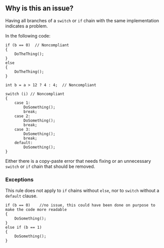 ## Why is this an issue?
 
Having all branches of a `switch` or `if` chain with the same implementation indicates a problem.
 
In the following code:

    if (b == 0)  // Noncompliant
    {
        DoTheThing();
    }
    else
    {
        DoTheThing();
    }
    
    int b = a > 12 ? 4 : 4;  // Noncompliant
    
    switch (i) // Noncompliant
    {
        case 1:
            DoSomething();
            break;
        case 2:
            DoSomething();
            break;
        case 3:
            DoSomething();
            break;
        default:
            DoSomething();
    }

Either there is a copy-paste error that needs fixing or an unnecessary `switch` or `if` chain that should be removed.
 
### Exceptions
 
This rule does not apply to `if` chains without `else`, nor to `switch` without a `default` clause.

    if (b == 0)    //no issue, this could have been done on purpose to make the code more readable
    {
        DoSomething();
    }
    else if (b == 1)
    {
        DoSomething();
    }